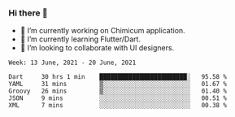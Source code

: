 ### Hi there 👋

<!--
**devcat37/devcat37** is a ✨ _special_ ✨ repository because its `README.md` (this file) appears on your GitHub profile.-->


- 🔭 I’m currently working on Chimicum application.
- 🌱 I’m currently learning Flutter/Dart.
- 👯 I’m looking to collaborate with UI designers.
<!-- - 🤔 I’m looking for help with ... -->

<!--START_SECTION:waka-->
```text
Week: 13 June, 2021 - 20 June, 2021

Dart     30 hrs 1 min    ████████████████████████░   95.58 % 
YAML     31 mins         ▒░░░░░░░░░░░░░░░░░░░░░░░░   01.67 % 
Groovy   26 mins         ▒░░░░░░░░░░░░░░░░░░░░░░░░   01.40 % 
JSON     9 mins          ░░░░░░░░░░░░░░░░░░░░░░░░░   00.51 % 
XML      7 mins          ░░░░░░░░░░░░░░░░░░░░░░░░░   00.38 % 
```
<!--END_SECTION:waka-->
